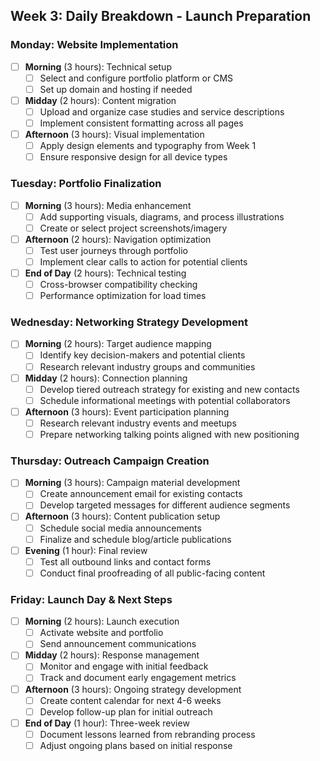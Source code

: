 ## Week 3: Daily Breakdown - Launch Preparation

### Monday: Website Implementation
- [ ] **Morning** (3 hours): Technical setup
    - [ ] Select and configure portfolio platform or CMS
    - [ ] Set up domain and hosting if needed
- [ ] **Midday** (2 hours): Content migration
    - [ ] Upload and organize case studies and service descriptions
    - [ ] Implement consistent formatting across all pages
- [ ] **Afternoon** (3 hours): Visual implementation
    - [ ] Apply design elements and typography from Week 1
    - [ ] Ensure responsive design for all device types

### Tuesday: Portfolio Finalization
- [ ] **Morning** (3 hours): Media enhancement
    - [ ] Add supporting visuals, diagrams, and process illustrations
    - [ ] Create or select project screenshots/imagery
- [ ] **Afternoon** (2 hours): Navigation optimization
    - [ ] Test user journeys through portfolio
    - [ ] Implement clear calls to action for potential clients
- [ ] **End of Day** (2 hours): Technical testing
    - [ ] Cross-browser compatibility checking
    - [ ] Performance optimization for load times

### Wednesday: Networking Strategy Development
- [ ] **Morning** (2 hours): Target audience mapping
    - [ ] Identify key decision-makers and potential clients
    - [ ] Research relevant industry groups and communities
- [ ] **Midday** (2 hours): Connection planning
    - [ ] Develop tiered outreach strategy for existing and new contacts
    - [ ] Schedule informational meetings with potential collaborators
- [ ] **Afternoon** (3 hours): Event participation planning
    - [ ] Research relevant industry events and meetups
    - [ ] Prepare networking talking points aligned with new positioning

### Thursday: Outreach Campaign Creation
- [ ] **Morning** (3 hours): Campaign material development
    - [ ] Create announcement email for existing contacts
    - [ ] Develop targeted messages for different audience segments
- [ ] **Afternoon** (3 hours): Content publication setup
    - [ ] Schedule social media announcements
    - [ ] Finalize and schedule blog/article publications
- [ ] **Evening** (1 hour): Final review
    - [ ] Test all outbound links and contact forms
    - [ ] Conduct final proofreading of all public-facing content

### Friday: Launch Day & Next Steps
- [ ] **Morning** (2 hours): Launch execution
    - [ ] Activate website and portfolio
    - [ ] Send announcement communications
- [ ] **Midday** (2 hours): Response management
    - [ ] Monitor and engage with initial feedback
    - [ ] Track and document early engagement metrics
- [ ] **Afternoon** (3 hours): Ongoing strategy development
    - [ ] Create content calendar for next 4-6 weeks
    - [ ] Develop follow-up plan for initial outreach
- [ ] **End of Day** (1 hour): Three-week review
    - [ ] Document lessons learned from rebranding process
    - [ ] Adjust ongoing plans based on initial response
